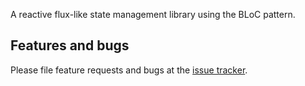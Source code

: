 A reactive flux-like state management library using the BLoC pattern.

## Features and bugs

Please file feature requests and bugs at the [issue tracker][tracker].

[tracker]: https://github.com/BrennanGambling/bloc_flux/issues

